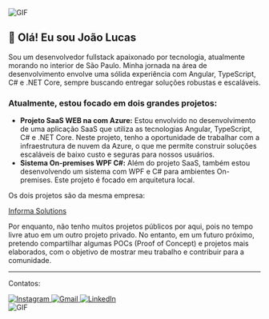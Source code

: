 <img src="https://nextshark.com/wp-content/uploads/2018/01/007.gif" alt="GIF">
   
   <h2>👋 Olá! Eu sou João Lucas</h2>
    <p>Sou um desenvolvedor fullstack apaixonado por tecnologia, atualmente morando no interior de São Paulo. Minha jornada na área de desenvolvimento envolve uma sólida experiência com Angular, TypeScript, C# e .NET Core, sempre buscando entregar soluções robustas e escaláveis.</p>
    <h3>Atualmente, estou focado em dois grandes projetos:</h3>
    <ul>
        <li>
            <strong>Projeto SaaS WEB na com Azure:</strong> Estou envolvido no desenvolvimento de uma aplicação SaaS que utiliza as tecnologias Angular, TypeScript, C# e .NET Core. Neste projeto, tenho a oportunidade de trabalhar com a infraestrutura de nuvem da Azure, o que me permite construir soluções escaláveis de baixo custo e seguras para nossos usuários.
        </li>
        <li>
            <strong>Sistema On-premises WPF C#:</strong> Além do projeto SaaS, também estou desenvolvendo um sistema com WPF e C# para ambientes On-premises. Este projeto é focado em arquitetura local.
        </li>
    </ul>
    <P>Os dois projetos são da mesma empresa: </p> <a href="https://informa.solutions/" target="_blank">Informa Solutions</a>
    <p>Por enquanto, não tenho muitos projetos públicos por aqui, pois no tempo livre atuo em um outro projeto privado. No entanto, em um futuro próximo, pretendo compartilhar algumas POCs (Proof of Concept) e projetos mais elaborados, com o objetivo de mostrar meu trabalho e contribuir para a comunidade.</p>
    <hr>
<p>Contatos:</p>
    <div>
        <a href="https://www.instagram.com/joaomoreira.exe" target="_blank">
            <img src="https://img.shields.io/badge/-Instagram-%23E4405F?style=for-the-badge&logo=instagram&logoColor=white" alt="Instagram">
        </a>
        <a href="mailto:joaol.ifsp@gmail.com">
            <img src="https://img.shields.io/badge/-Gmail-%23333?style=for-the-badge&logo=gmail&logoColor=white" alt="Gmail">
        </a>
        <a href="https://www.linkedin.com/in/joaolucasom/" target="_blank">
            <img src="https://img.shields.io/badge/-LinkedIn-%230077B5?style=for-the-badge&logo=linkedin&logoColor=white" alt="LinkedIn">
        </a>
    </div>
    <img src="https://i.pinimg.com/originals/6a/be/94/6abe94901928b887d3227ef605969a09.gif" alt="GIF">

